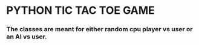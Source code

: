 # PYTHON TIC TAC TOE GAME


### The classes are meant for either random cpu player vs user or an AI vs user. 


